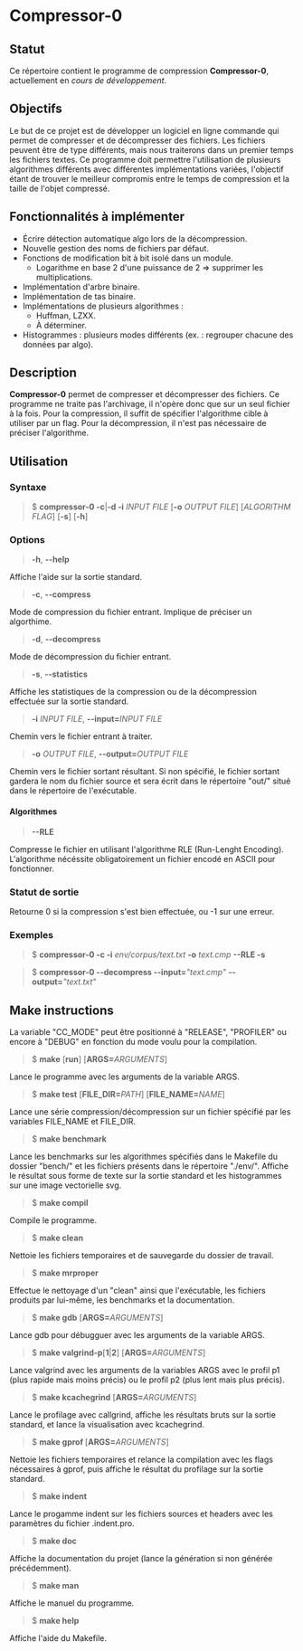 # Compressor-0

## Statut

Ce répertoire contient le programme de compression **Compressor-0**,
actuellement en *cours de développement*.

## Objectifs

Le but de ce projet est de développer un logiciel en ligne commande qui permet
de compresser et de décompresser des fichiers. Les fichiers peuvent être de type
différents, mais nous traiterons dans un premier temps les fichiers textes. Ce
programme doit permettre l'utilisation de plusieurs algorithmes différents avec
différentes implémentations variées, l'objectif étant de trouver le meilleur
compromis entre le temps de compression et la taille de l'objet compressé.

## Fonctionnalités à implémenter

* Écrire détection automatique algo lors de la décompression.
* Nouvelle gestion des noms de fichiers par défaut.
* Fonctions de modification bit à bit isolé dans un module.
    * Logarithme en base 2 d'une puissance de 2 => supprimer les multiplications.
* Implémentation d'arbre binaire.
* Implémentation de tas binaire.
* Implémentations de plusieurs algorithmes :
    * Huffman, LZXX.
    * À déterminer.
* Histogrammes : plusieurs modes différents (ex. : regrouper chacune des données
par algo).

## Description

**Compressor-0** permet de compresser et décompresser des fichiers. Ce programme
ne traite pas l'archivage, il n'opère donc que sur un seul fichier à la fois.
Pour la compression, il suffit de spécifier l'algorithme cible à utiliser par un
flag. Pour la décompression, il n'est pas nécessaire de préciser l'algorithme.

## Utilisation

### Syntaxe

> $ <b>compressor-0 -c</b>|<b>-d -i</b> <i>INPUT FILE</i> 
> [<b>-o</b> <i>OUTPUT FILE</i>] [<i>ALGORITHM FLAG</i>] [<b>-s</b>] [<b>-h</b>]


### Options

> <b>-h</b>, <b>\-\-help</b> <br/>

Affiche l'aide sur la sortie standard.

> <b>-c</b>, <b>\-\-compress</b> <br/>

Mode de compression du fichier entrant. Implique de préciser un algorthime.

> <b>-d</b>, <b>\-\-decompress</b> <br/>

Mode de décompression du fichier entrant.

> <b>-s</b>, <b>\-\-statistics</b> <br/>

Affiche les statistiques de la compression ou de la décompression effectuée sur
la sortie standard.

> <b>-i</b> <i>INPUT FILE</i>, <b>\-\-input=</b><i>INPUT FILE</i> <br/>

Chemin vers le fichier entrant à traiter.

> <b>-o</b> <i>OUTPUT FILE</i>, <b>\-\-output=</b><i>OUTPUT FILE</i> <br/>

Chemin vers le fichier sortant résultant. Si non spécifié, le fichier sortant
gardera le nom du fichier source et sera écrit dans le répertoire "out/" situé
dans le répertoire de l'exécutable.

#### Algorithmes

> <b>\-\-RLE</b> <br/>

Compresse le fichier en utilisant l'algorithme RLE (Run-Lenght Encoding).
L'algorithme nécéssite obligatoirement un fichier encodé en ASCII pour
fonctionner.

### Statut de sortie

Retourne 0 si la compression s'est bien effectuée, ou -1 sur une erreur.

### Exemples

> $ <b>compressor-0 -c -i</b> <i>env/corpus/text.txt</i> <b>-o</b> <i>text.cmp</i>
> <b>\-\-RLE -s</b>

> $ <b>compressor-0 \-\-decompress \-\-input=</b><i>"text.cmp"</i>
> <b>\-\-output=</b><i>"text.txt"</i>

## Make instructions

La variable "CC_MODE" peut être positionné à "RELEASE", "PROFILER" ou
encore à "DEBUG" en fonction du mode voulu pour la compilation.

> $ <b>make</b> [<b>run</b>] [<b>ARGS=</b><i>ARGUMENTS</i>] <br/>

Lance le programme avec les arguments de la variable ARGS.

> $ <b>make test</b> [<b>FILE_DIR=</b><i>PATH</i>] [<b>FILE_NAME=</b><i>NAME</i>]

Lance une série compression/décompression sur un fichier spécifié par les
variables FILE_NAME et FILE_DIR.

> $ <b>make</b> <b>benchmark</b> <br/>

Lance les benchmarks sur les algorithmes spécifiés dans le Makefile du dossier
"bench/" et les fichiers présents dans le répertoire "./env/". Affiche le
résultat sous forme de texte sur la sortie standard et les histogrammes sur une
image vectorielle svg.

> $ <b>make compil</b> <br/>

Compile le programme.

> $ <b>make clean</b> <br/>

Nettoie les fichiers temporaires et de sauvegarde du dossier de travail.

> $ <b>make mrproper</b> <br/>

Effectue le nettoyage d'un "clean" ainsi que l'exécutable, les fichiers
produits par lui-même, les benchmarks et la documentation.

> $ <b>make gdb</b> [<b>ARGS=</b><i>ARGUMENTS</i>] <br/>

Lance gdb pour débugguer avec les arguments de la variable ARGS.

> $ <b>make valgrind-p</b>[<b>1</b>|<b>2</b>] [<b>ARGS=</b><i>ARGUMENTS</i>] <br/>

Lance valgrind avec les arguments de la variables ARGS avec le profil p1 (plus
rapide mais moins précis) ou le profil p2 (plus lent mais plus précis).

> $ <b>make kcachegrind</b> [<b>ARGS=</b><i>ARGUMENTS</i>] <br/>

Lance le profilage avec callgrind, affiche les résultats bruts sur la sortie
standard, et lance la visualisation avec kcachegrind.

> $ <b> make gprof </b> [<b>ARGS=</b><i>ARGUMENTS</i>]

Nettoie les fichiers temporaires et relance la compilation avec les flags
nécessaires à gprof, puis affiche le résultat du profilage sur la sortie
standard.

> $ <b>make indent</b> <br/>

Lance le progamme indent sur les fichiers sources et headers avec les paramètres
du fichier .indent.pro.

> $ <b>make doc</b> <br/>

Affiche la documentation du projet (lance la génération si non générée
précédemment).

> $ <b>make man</b> <br/>

Affiche le manuel du programme.

> $ <b>make help</b> <br/>

Affiche l'aide du Makefile.

